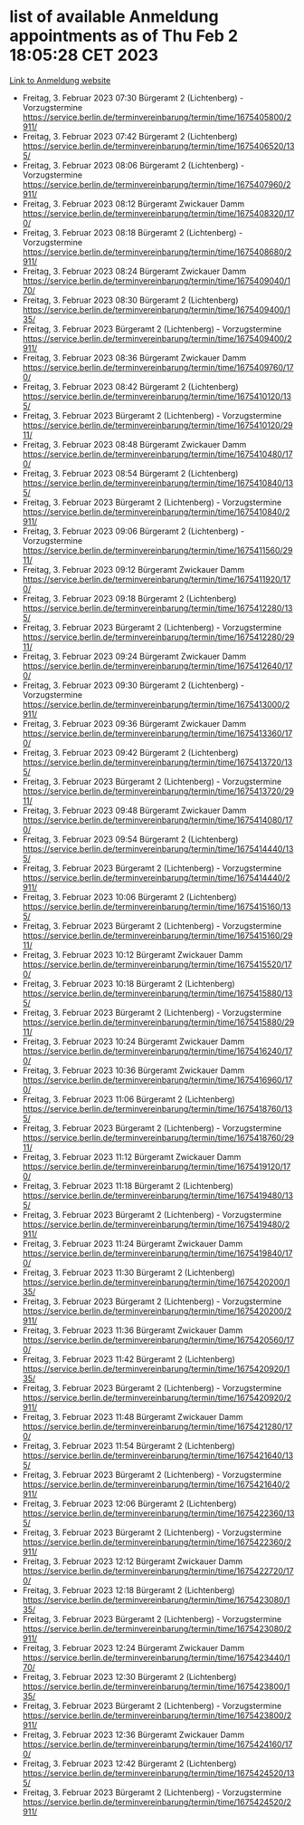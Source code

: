 # list of available Anmeldung appointments as of Thu Feb  2 18:05:28 CET 2023
[Link to Anmeldung website](https://service.berlin.de/terminvereinbarung/termin/tag.php?termin=0&anliegen[]=120686&dienstleisterlist=122210,122217,327316,122219,327312,122227,327314,122231,327346,122243,327348,122252,329742,122260,329745,122262,329748,122254,329751,122271,327278,122273,327274,122277,327276,330436,122280,327294,122282,327290,122284,327292,327539,122291,327270,122285,327266,122286,327264,122296,327268,150230,329760,122301,327282,122297,327286,122294,327284,122312,329763,122314,329775,122304,327330,122311,327334,122309,327332,122281,327352,122279,329772,122276,327324,122274,327326,122267,329766,122246,327318,122251,327320,122257,327322,122208,327298,122226,327300,121362,121364&herkunft=http%3A%2F%2Fservice.berlin.de%2Fdienstleistung%2F120686%2F)
- Freitag, 3. Februar 2023 07:30 Bürgeramt 2 (Lichtenberg) - Vorzugstermine https://service.berlin.de/terminvereinbarung/termin/time/1675405800/2911/
- Freitag, 3. Februar 2023 07:42 Bürgeramt 2 (Lichtenberg) https://service.berlin.de/terminvereinbarung/termin/time/1675406520/135/
- Freitag, 3. Februar 2023 08:06 Bürgeramt 2 (Lichtenberg) - Vorzugstermine https://service.berlin.de/terminvereinbarung/termin/time/1675407960/2911/
- Freitag, 3. Februar 2023 08:12 Bürgeramt Zwickauer Damm https://service.berlin.de/terminvereinbarung/termin/time/1675408320/170/
- Freitag, 3. Februar 2023 08:18 Bürgeramt 2 (Lichtenberg) - Vorzugstermine https://service.berlin.de/terminvereinbarung/termin/time/1675408680/2911/
- Freitag, 3. Februar 2023 08:24 Bürgeramt Zwickauer Damm https://service.berlin.de/terminvereinbarung/termin/time/1675409040/170/
- Freitag, 3. Februar 2023 08:30 Bürgeramt 2 (Lichtenberg) https://service.berlin.de/terminvereinbarung/termin/time/1675409400/135/
- Freitag, 3. Februar 2023  Bürgeramt 2 (Lichtenberg) - Vorzugstermine https://service.berlin.de/terminvereinbarung/termin/time/1675409400/2911/
- Freitag, 3. Februar 2023 08:36 Bürgeramt Zwickauer Damm https://service.berlin.de/terminvereinbarung/termin/time/1675409760/170/
- Freitag, 3. Februar 2023 08:42 Bürgeramt 2 (Lichtenberg) https://service.berlin.de/terminvereinbarung/termin/time/1675410120/135/
- Freitag, 3. Februar 2023  Bürgeramt 2 (Lichtenberg) - Vorzugstermine https://service.berlin.de/terminvereinbarung/termin/time/1675410120/2911/
- Freitag, 3. Februar 2023 08:48 Bürgeramt Zwickauer Damm https://service.berlin.de/terminvereinbarung/termin/time/1675410480/170/
- Freitag, 3. Februar 2023 08:54 Bürgeramt 2 (Lichtenberg) https://service.berlin.de/terminvereinbarung/termin/time/1675410840/135/
- Freitag, 3. Februar 2023  Bürgeramt 2 (Lichtenberg) - Vorzugstermine https://service.berlin.de/terminvereinbarung/termin/time/1675410840/2911/
- Freitag, 3. Februar 2023 09:06 Bürgeramt 2 (Lichtenberg) - Vorzugstermine https://service.berlin.de/terminvereinbarung/termin/time/1675411560/2911/
- Freitag, 3. Februar 2023 09:12 Bürgeramt Zwickauer Damm https://service.berlin.de/terminvereinbarung/termin/time/1675411920/170/
- Freitag, 3. Februar 2023 09:18 Bürgeramt 2 (Lichtenberg) https://service.berlin.de/terminvereinbarung/termin/time/1675412280/135/
- Freitag, 3. Februar 2023  Bürgeramt 2 (Lichtenberg) - Vorzugstermine https://service.berlin.de/terminvereinbarung/termin/time/1675412280/2911/
- Freitag, 3. Februar 2023 09:24 Bürgeramt Zwickauer Damm https://service.berlin.de/terminvereinbarung/termin/time/1675412640/170/
- Freitag, 3. Februar 2023 09:30 Bürgeramt 2 (Lichtenberg) - Vorzugstermine https://service.berlin.de/terminvereinbarung/termin/time/1675413000/2911/
- Freitag, 3. Februar 2023 09:36 Bürgeramt Zwickauer Damm https://service.berlin.de/terminvereinbarung/termin/time/1675413360/170/
- Freitag, 3. Februar 2023 09:42 Bürgeramt 2 (Lichtenberg) https://service.berlin.de/terminvereinbarung/termin/time/1675413720/135/
- Freitag, 3. Februar 2023  Bürgeramt 2 (Lichtenberg) - Vorzugstermine https://service.berlin.de/terminvereinbarung/termin/time/1675413720/2911/
- Freitag, 3. Februar 2023 09:48 Bürgeramt Zwickauer Damm https://service.berlin.de/terminvereinbarung/termin/time/1675414080/170/
- Freitag, 3. Februar 2023 09:54 Bürgeramt 2 (Lichtenberg) https://service.berlin.de/terminvereinbarung/termin/time/1675414440/135/
- Freitag, 3. Februar 2023  Bürgeramt 2 (Lichtenberg) - Vorzugstermine https://service.berlin.de/terminvereinbarung/termin/time/1675414440/2911/
- Freitag, 3. Februar 2023 10:06 Bürgeramt 2 (Lichtenberg) https://service.berlin.de/terminvereinbarung/termin/time/1675415160/135/
- Freitag, 3. Februar 2023  Bürgeramt 2 (Lichtenberg) - Vorzugstermine https://service.berlin.de/terminvereinbarung/termin/time/1675415160/2911/
- Freitag, 3. Februar 2023 10:12 Bürgeramt Zwickauer Damm https://service.berlin.de/terminvereinbarung/termin/time/1675415520/170/
- Freitag, 3. Februar 2023 10:18 Bürgeramt 2 (Lichtenberg) https://service.berlin.de/terminvereinbarung/termin/time/1675415880/135/
- Freitag, 3. Februar 2023  Bürgeramt 2 (Lichtenberg) - Vorzugstermine https://service.berlin.de/terminvereinbarung/termin/time/1675415880/2911/
- Freitag, 3. Februar 2023 10:24 Bürgeramt Zwickauer Damm https://service.berlin.de/terminvereinbarung/termin/time/1675416240/170/
- Freitag, 3. Februar 2023 10:36 Bürgeramt Zwickauer Damm https://service.berlin.de/terminvereinbarung/termin/time/1675416960/170/
- Freitag, 3. Februar 2023 11:06 Bürgeramt 2 (Lichtenberg) https://service.berlin.de/terminvereinbarung/termin/time/1675418760/135/
- Freitag, 3. Februar 2023  Bürgeramt 2 (Lichtenberg) - Vorzugstermine https://service.berlin.de/terminvereinbarung/termin/time/1675418760/2911/
- Freitag, 3. Februar 2023 11:12 Bürgeramt Zwickauer Damm https://service.berlin.de/terminvereinbarung/termin/time/1675419120/170/
- Freitag, 3. Februar 2023 11:18 Bürgeramt 2 (Lichtenberg) https://service.berlin.de/terminvereinbarung/termin/time/1675419480/135/
- Freitag, 3. Februar 2023  Bürgeramt 2 (Lichtenberg) - Vorzugstermine https://service.berlin.de/terminvereinbarung/termin/time/1675419480/2911/
- Freitag, 3. Februar 2023 11:24 Bürgeramt Zwickauer Damm https://service.berlin.de/terminvereinbarung/termin/time/1675419840/170/
- Freitag, 3. Februar 2023 11:30 Bürgeramt 2 (Lichtenberg) https://service.berlin.de/terminvereinbarung/termin/time/1675420200/135/
- Freitag, 3. Februar 2023  Bürgeramt 2 (Lichtenberg) - Vorzugstermine https://service.berlin.de/terminvereinbarung/termin/time/1675420200/2911/
- Freitag, 3. Februar 2023 11:36 Bürgeramt Zwickauer Damm https://service.berlin.de/terminvereinbarung/termin/time/1675420560/170/
- Freitag, 3. Februar 2023 11:42 Bürgeramt 2 (Lichtenberg) https://service.berlin.de/terminvereinbarung/termin/time/1675420920/135/
- Freitag, 3. Februar 2023  Bürgeramt 2 (Lichtenberg) - Vorzugstermine https://service.berlin.de/terminvereinbarung/termin/time/1675420920/2911/
- Freitag, 3. Februar 2023 11:48 Bürgeramt Zwickauer Damm https://service.berlin.de/terminvereinbarung/termin/time/1675421280/170/
- Freitag, 3. Februar 2023 11:54 Bürgeramt 2 (Lichtenberg) https://service.berlin.de/terminvereinbarung/termin/time/1675421640/135/
- Freitag, 3. Februar 2023  Bürgeramt 2 (Lichtenberg) - Vorzugstermine https://service.berlin.de/terminvereinbarung/termin/time/1675421640/2911/
- Freitag, 3. Februar 2023 12:06 Bürgeramt 2 (Lichtenberg) https://service.berlin.de/terminvereinbarung/termin/time/1675422360/135/
- Freitag, 3. Februar 2023  Bürgeramt 2 (Lichtenberg) - Vorzugstermine https://service.berlin.de/terminvereinbarung/termin/time/1675422360/2911/
- Freitag, 3. Februar 2023 12:12 Bürgeramt Zwickauer Damm https://service.berlin.de/terminvereinbarung/termin/time/1675422720/170/
- Freitag, 3. Februar 2023 12:18 Bürgeramt 2 (Lichtenberg) https://service.berlin.de/terminvereinbarung/termin/time/1675423080/135/
- Freitag, 3. Februar 2023  Bürgeramt 2 (Lichtenberg) - Vorzugstermine https://service.berlin.de/terminvereinbarung/termin/time/1675423080/2911/
- Freitag, 3. Februar 2023 12:24 Bürgeramt Zwickauer Damm https://service.berlin.de/terminvereinbarung/termin/time/1675423440/170/
- Freitag, 3. Februar 2023 12:30 Bürgeramt 2 (Lichtenberg) https://service.berlin.de/terminvereinbarung/termin/time/1675423800/135/
- Freitag, 3. Februar 2023  Bürgeramt 2 (Lichtenberg) - Vorzugstermine https://service.berlin.de/terminvereinbarung/termin/time/1675423800/2911/
- Freitag, 3. Februar 2023 12:36 Bürgeramt Zwickauer Damm https://service.berlin.de/terminvereinbarung/termin/time/1675424160/170/
- Freitag, 3. Februar 2023 12:42 Bürgeramt 2 (Lichtenberg) https://service.berlin.de/terminvereinbarung/termin/time/1675424520/135/
- Freitag, 3. Februar 2023  Bürgeramt 2 (Lichtenberg) - Vorzugstermine https://service.berlin.de/terminvereinbarung/termin/time/1675424520/2911/
